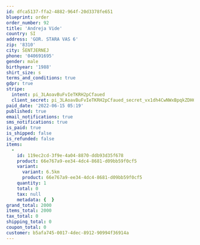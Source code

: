 ```yaml
---
id: dfca5137-ffa2-4882-964f-20d3378fe651
blueprint: order
order_number: 92
title: 'Andreja Vide'
country: SI
address: 'GOR. STARA VAS 6'
zip: '8310'
city: ŠENTJERNEJ
phone: '040691695'
gender: male
birthyear: '1988'
shirt_size: s
terms_and_conditions: true
gdpr: true
stripe:
  intent: pi_3LAoavBuFvIeTKRH2pCfaued
  client_secret: pi_3LAoavBuFvIeTKRH2pCfaued_secret_vx1dh4CwNWxBpqkZDH6cAk34I
paid_date: '2022-06-15 05:19'
published: true
email_notifications: true
sms_notifications: true
is_paid: true
is_shipped: false
is_refunded: false
items:
  -
    id: 119ec2cd-3f9e-4a04-8870-ddb93d35f678
    product: 66e767a9-ee34-4dc4-8681-d09bb59f0cf5
    variant:
      variant: 6.5km
      product: 66e767a9-ee34-4dc4-8681-d09bb59f0cf5
    quantity: 1
    total: 0
    tax: null
    metadata: {  }
grand_total: 2000
items_total: 2000
tax_total: 0
shipping_total: 0
coupon_total: 0
customer: b5afa745-0017-4dec-8912-90994f36914a
---
```

